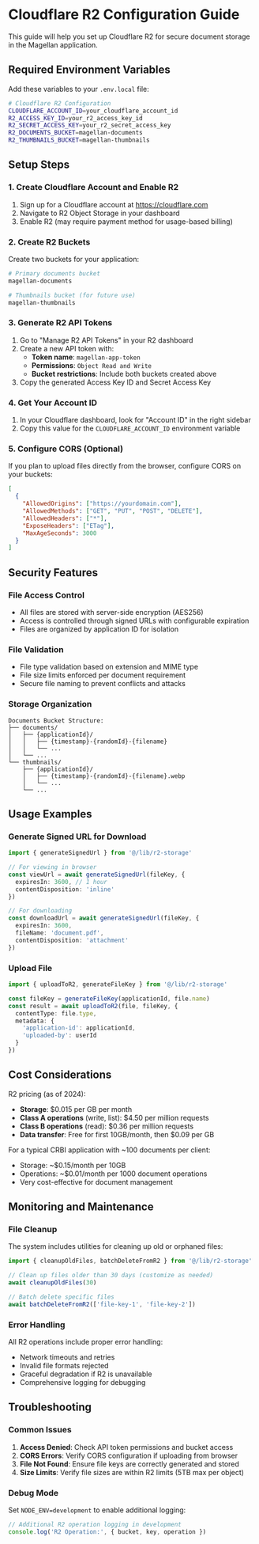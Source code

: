 # Cloudflare R2 Configuration Guide

This guide will help you set up Cloudflare R2 for secure document storage in the Magellan application.

## Required Environment Variables

Add these variables to your `.env.local` file:

```bash
# Cloudflare R2 Configuration
CLOUDFLARE_ACCOUNT_ID=your_cloudflare_account_id
R2_ACCESS_KEY_ID=your_r2_access_key_id
R2_SECRET_ACCESS_KEY=your_r2_secret_access_key
R2_DOCUMENTS_BUCKET=magellan-documents
R2_THUMBNAILS_BUCKET=magellan-thumbnails
```

## Setup Steps

### 1. Create Cloudflare Account and Enable R2

1. Sign up for a Cloudflare account at https://cloudflare.com
2. Navigate to R2 Object Storage in your dashboard
3. Enable R2 (may require payment method for usage-based billing)

### 2. Create R2 Buckets

Create two buckets for your application:

```bash
# Primary documents bucket
magellan-documents

# Thumbnails bucket (for future use)
magellan-thumbnails
```

### 3. Generate R2 API Tokens

1. Go to "Manage R2 API Tokens" in your R2 dashboard
2. Create a new API token with:
   - **Token name**: `magellan-app-token`
   - **Permissions**: `Object Read and Write`
   - **Bucket restrictions**: Include both buckets created above
3. Copy the generated Access Key ID and Secret Access Key

### 4. Get Your Account ID

1. In your Cloudflare dashboard, look for "Account ID" in the right sidebar
2. Copy this value for the `CLOUDFLARE_ACCOUNT_ID` environment variable

### 5. Configure CORS (Optional)

If you plan to upload files directly from the browser, configure CORS on your buckets:

```json
[
  {
    "AllowedOrigins": ["https://yourdomain.com"],
    "AllowedMethods": ["GET", "PUT", "POST", "DELETE"],
    "AllowedHeaders": ["*"],
    "ExposeHeaders": ["ETag"],
    "MaxAgeSeconds": 3000
  }
]
```

## Security Features

### File Access Control

- All files are stored with server-side encryption (AES256)
- Access is controlled through signed URLs with configurable expiration
- Files are organized by application ID for isolation

### File Validation

- File type validation based on extension and MIME type
- File size limits enforced per document requirement
- Secure file naming to prevent conflicts and attacks

### Storage Organization

```
Documents Bucket Structure:
├── documents/
│   ├── {applicationId}/
│   │   ├── {timestamp}-{randomId}-{filename}
│   │   └── ...
│   └── ...
└── thumbnails/
    ├── {applicationId}/
    │   ├── {timestamp}-{randomId}-{filename}.webp
    │   └── ...
    └── ...
```

## Usage Examples

### Generate Signed URL for Download

```typescript
import { generateSignedUrl } from '@/lib/r2-storage'

// For viewing in browser
const viewUrl = await generateSignedUrl(fileKey, {
  expiresIn: 3600, // 1 hour
  contentDisposition: 'inline'
})

// For downloading
const downloadUrl = await generateSignedUrl(fileKey, {
  expiresIn: 3600,
  fileName: 'document.pdf',
  contentDisposition: 'attachment'
})
```

### Upload File

```typescript
import { uploadToR2, generateFileKey } from '@/lib/r2-storage'

const fileKey = generateFileKey(applicationId, file.name)
const result = await uploadToR2(file, fileKey, {
  contentType: file.type,
  metadata: {
    'application-id': applicationId,
    'uploaded-by': userId
  }
})
```

## Cost Considerations

R2 pricing (as of 2024):
- **Storage**: $0.015 per GB per month
- **Class A operations** (write, list): $4.50 per million requests
- **Class B operations** (read): $0.36 per million requests
- **Data transfer**: Free for first 10GB/month, then $0.09 per GB

For a typical CRBI application with ~100 documents per client:
- Storage: ~$0.15/month per 10GB
- Operations: ~$0.01/month per 1000 document operations
- Very cost-effective for document management

## Monitoring and Maintenance

### File Cleanup

The system includes utilities for cleaning up old or orphaned files:

```typescript
import { cleanupOldFiles, batchDeleteFromR2 } from '@/lib/r2-storage'

// Clean up files older than 30 days (customize as needed)
await cleanupOldFiles(30)

// Batch delete specific files
await batchDeleteFromR2(['file-key-1', 'file-key-2'])
```

### Error Handling

All R2 operations include proper error handling:
- Network timeouts and retries
- Invalid file formats rejected
- Graceful degradation if R2 is unavailable
- Comprehensive logging for debugging

## Troubleshooting

### Common Issues

1. **Access Denied**: Check API token permissions and bucket access
2. **CORS Errors**: Verify CORS configuration if uploading from browser
3. **File Not Found**: Ensure file keys are correctly generated and stored
4. **Size Limits**: Verify file sizes are within R2 limits (5TB max per object)

### Debug Mode

Set `NODE_ENV=development` to enable additional logging:

```typescript
// Additional R2 operation logging in development
console.log('R2 Operation:', { bucket, key, operation })
```
